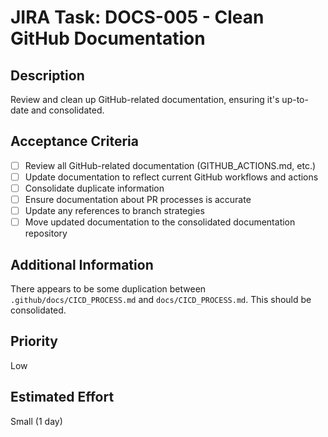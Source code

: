 # JIRA Task: DOCS-005 - Clean GitHub Documentation

## Description

Review and clean up GitHub-related documentation, ensuring it's up-to-date and consolidated.

## Acceptance Criteria

- [ ] Review all GitHub-related documentation (GITHUB_ACTIONS.md, etc.)
- [ ] Update documentation to reflect current GitHub workflows and actions
- [ ] Consolidate duplicate information
- [ ] Ensure documentation about PR processes is accurate
- [ ] Update any references to branch strategies
- [ ] Move updated documentation to the consolidated documentation repository

## Additional Information

There appears to be some duplication between `.github/docs/CICD_PROCESS.md` and `docs/CICD_PROCESS.md`. This should be consolidated.

## Priority

Low

## Estimated Effort

Small (1 day)
